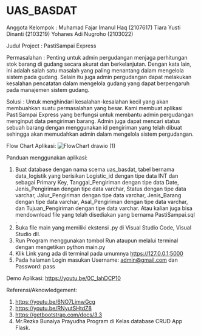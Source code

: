 # UAS_BASDAT
Anggota Kelompok : 
Muhamad Fajar Imanul Haq (2107617)
Tiara Yusti Dinanti (2103219)
Yohanes Adi Nugroho (2103022)

Judul Project :
PastiSampai Express

Permasalahan :
Penting untuk admin pergudangan menjaga perhitungan stok barang di gudang secara akurat dan berkelanjutan. Dengan kata lain, ini adalah salah satu masalah yang paling menantang dalam mengelola sistem pada gudang. Selain itu juga admin pergudangan dapat melakukan kesalahan pencatatan dalam mengelola gudang yang dapat berpengaruh pada manajemen sistem gudang.

Solusi :
Untuk menghindari kesalahan-kesalahan kecil yang akan membuahkan suatu permasalahan yang besar. Kami membuat aplikasi PastiSampai Express yang berfungsi untuk membantu admin pergudangan menginput data pengiriman barang. Admin juga dapat mencari status sebuah barang dengan menggunakan id pengiriman yang telah dibuat sehingga akan memudahkan admin dalam mengelola sistem pergudangan.

Flow Chart Aplikasi:
![FlowChart drawio (1)](https://user-images.githubusercontent.com/95695390/173171324-63bcd3b1-a8b4-4312-9756-7b6e6e9389b5.png)

Panduan menggunakan aplikasi:
1.	Buat database dengan nama scema uas_basdat, tabel bernama data_logistik yang berisikan Logistic_id dengan tipe data INT dan sebagai Primary Key, Tanggal_Pengiriman dengan tipe data Date, Jenis_Pengiriman dengan tipe data varchar, Status dengan tipe data varchar, Jalur_Pengiriman dengan tipe data varchar, Jenis_Barang dengan tipe data varchar, Asal_Pengiriman dengan tipe data varchar, dan Tujuan_Pengiriman dengan tipe data varchar. Atau kalian juga bisa mendownload file yang telah disediakan yang bernama PastiSampai.sql .
2.	Buka file main yang memiliki ekstensi .py di Visual Studio Code, Visual Studio dll.
3.	Run Program menggunakan tombol Run ataupun melalui terminal dengan mengetikan python main.py
4.	Klik Link yang ada di terminal pada umumnya https://127.0.0.1:5000
5.	Pada halaman Login masukan Username: admin@gmail.com dan Password: pass

Demo Aplikasi:
https://youtu.be/0C_lahDCP10 

Referensi/Aknowledgement: 
1.	https://youtu.be/6NO7LimwGcg
2.	https://youtu.be/RNyutSHtdZ8
3.	https://getbootstrap.com/docs/3.3
4.	Mr.Rezka Bunaiya Prayudha Program di Kelas database CRUD App Flask.

